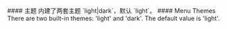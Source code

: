 <cn>
#### 主题
内建了两套主题 `light|dark`，默认 `light`。
</cn>

<us>
#### Menu Themes
There are two built-in themes: 'light' and 'dark'. The default value is 'light'.
</us>
